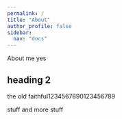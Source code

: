 ```yaml
---
permalink: /
title: "About"
author_profile: false
sidebar:
  nav: "docs"
---
```


About me yes

## heading 2

the old faithful1234567890123456789

stuff and more stuff
